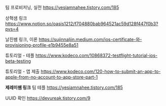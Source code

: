 팀 프로비저닝, 실전
https://yesiamnahee.tistory.com/185

상혁샘 링크
https://www.notion.so/oasis1212/f704880bab964521ac59d128f447f0b3?pvs=4

날진쌤 링크, 이론 
https://sujinnaljin.medium.com/ios-certificate-와-provisioning-profile-e1b9455e8a51

튜토리얼 - 테플
https://www.kodeco.com/10868372-testflight-tutorial-ios-beta-testing

튜토리얼 - 앱 제출
https://www.kodeco.com/120-how-to-submit-an-app-to-apple-from-no-account-to-app-store-part-1

**제레미쌤 링크**
팀 테플
https://yesiamnahee.tistory.com/185

UUID 확인 
https://devureak.tistory.com/9

